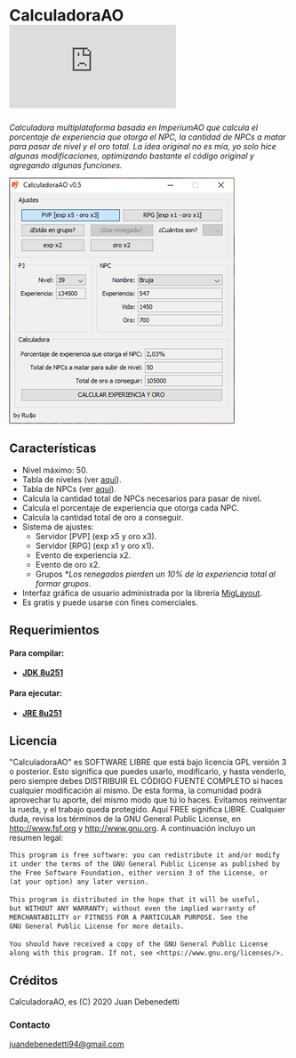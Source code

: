 # CalculadoraAO [![Download](https://sourceforge.net/sflogo.php?type=10&group_id=95944)](https://sourceforge.net/projects/calculadoraao/files/)

*Calculadora multiplataforma basada en ImperiumAO que calcula el porcentaje de experiencia que otorga el NPC, la cantidad de NPCs a matar para pasar de nivel y el oro total. 
La idea original no es mía, yo solo hice algunas modificaciones, optimizando bastante el código original y agregando algunas funciones.*

![](screenshot.png)

## Características
- Nivel máximo: 50.
- Tabla de niveles (ver [aquí](https://wiki.imperiumao.com.ar/niveles)).
- Tabla de NPCs (ver [aquí](https://wiki.imperiumao.com.ar/criaturas_hostiles)).
- Calcula la cantidad total de NPCs necesarios para pasar de nivel.
- Calcula el porcentaje de experiencia que otorga cada NPC.
- Calcula la cantidad total de oro a conseguir.
- Sistema de ajustes:
	- Servidor [PVP] (exp x5 y oro x3).
	- Servidor [RPG] (exp x1 y oro x1).
	- Evento de experiencia x2.
	- Evento de oro x2.
	- Grupos **Los renegados pierden un 10% de la experiencia total al formar grupos*.
- Interfaz gráfica de usuario administrada por la librería [MigLayout](http://www.miglayout.com/). 
- Es gratis y puede usarse con fines comerciales.

## Requerimientos
#### Para compilar:
- **[JDK 8u251](https://workupload.com/file/sf3RVkNuTXJ)**
   
#### Para ejecutar:
- **[JRE 8u251](https://www.java.com/es/download/)**

## Licencia
"CalculadoraAO" es SOFTWARE LIBRE que está bajo licencia GPL versión 3 o posterior.
Esto significa que puedes usarlo, modificarlo, y hasta venderlo, pero siempre debes
DISTRIBUIR EL CÓDIGO FUENTE COMPLETO si haces cualquier modificación al mismo.
De esta forma, la comunidad podrá aprovechar tu aporte, del mismo modo que tú lo haces. 
Evitamos reinventar la rueda, y el trabajo queda protegido. Aquí FREE significa LIBRE.
Cualquier duda, revisa los términos de la GNU General Public License, en 
http://www.fsf.org y http://www.gnu.org. A continuación incluyo un resumen legal:

```
This program is free software: you can redistribute it and/or modify
it under the terms of the GNU General Public License as published by
the Free Software Foundation, either version 3 of the License, or
(at your option) any later version.

This program is distributed in the hope that it will be useful,
but WITHOUT ANY WARRANTY; without even the implied warranty of
MERCHANTABILITY or FITNESS FOR A PARTICULAR PURPOSE. See the
GNU General Public License for more details.

You should have received a copy of the GNU General Public License
along with this program. If not, see <https://www.gnu.org/licenses/>.
```

## Créditos
CalculadoraAO, es (C) 2020 Juan Debenedetti

### Contacto
juandebenedetti94@gmail.com
